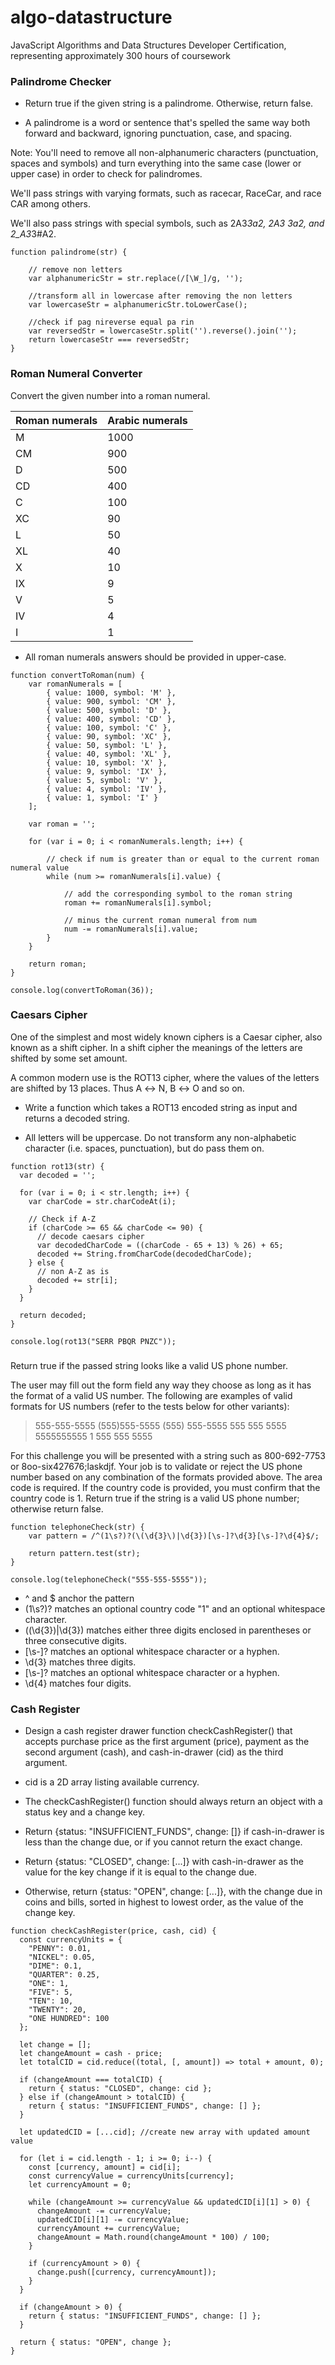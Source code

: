 # algo-datastructure
JavaScript Algorithms and Data Structures Developer Certification, representing approximately 300 hours of coursework

### Palindrome Checker

- Return true if the given string is a palindrome. Otherwise, return false.

- A palindrome is a word or sentence that's spelled the same way both forward and backward, ignoring punctuation, case, and spacing.

Note: You'll need to remove all non-alphanumeric characters (punctuation, spaces and symbols) and turn everything into the same case (lower or upper case) in order to check for palindromes.

We'll pass strings with varying formats, such as racecar, RaceCar, and race CAR among others.

We'll also pass strings with special symbols, such as 2A3*3a2, 2A3 3a2, and 2_A3*3#A2.
```
function palindrome(str) {

    // remove non letters
    var alphanumericStr = str.replace(/[\W_]/g, '');

    //transform all in lowercase after removing the non letters
    var lowercaseStr = alphanumericStr.toLowerCase();

    //check if pag nireverse equal pa rin
    var reversedStr = lowercaseStr.split('').reverse().join('');
    return lowercaseStr === reversedStr;
}
```

### Roman Numeral Converter
Convert the given number into a roman numeral.

| Roman numerals | Arabic numerals |
| ---------------| --------------- |
| M	| 1000 | 
| CM | 900
| D	| 500
| CD	| 400
| C	| 100
| XC	| 90
| L	| 50
| XL	| 40
| X	| 10
| IX	| 9
| V	| 5
| IV	| 4
| I	| 1

- All roman numerals answers should be provided in upper-case.

```
function convertToRoman(num) {
    var romanNumerals = [
        { value: 1000, symbol: 'M' },
        { value: 900, symbol: 'CM' },
        { value: 500, symbol: 'D' },
        { value: 400, symbol: 'CD' },
        { value: 100, symbol: 'C' },
        { value: 90, symbol: 'XC' },
        { value: 50, symbol: 'L' },
        { value: 40, symbol: 'XL' },
        { value: 10, symbol: 'X' },
        { value: 9, symbol: 'IX' },
        { value: 5, symbol: 'V' },
        { value: 4, symbol: 'IV' },
        { value: 1, symbol: 'I' }
    ];

    var roman = '';

    for (var i = 0; i < romanNumerals.length; i++) {

        // check if num is greater than or equal to the current roman numeral value
        while (num >= romanNumerals[i].value) {

            // add the corresponding symbol to the roman string
            roman += romanNumerals[i].symbol;

            // minus the current roman numeral from num
            num -= romanNumerals[i].value;
        }
    }

    return roman;
}

console.log(convertToRoman(36));
```

### Caesars Cipher

One of the simplest and most widely known ciphers is a Caesar cipher, also known as a shift cipher. In a shift cipher the meanings of the letters are shifted by some set amount.

A common modern use is the ROT13 cipher, where the values of the letters are shifted by 13 places. Thus A ↔ N, B ↔ O and so on.

- Write a function which takes a ROT13 encoded string as input and returns a decoded string.

- All letters will be uppercase. Do not transform any non-alphabetic character (i.e. spaces, punctuation), but do pass them on.



```
function rot13(str) {
  var decoded = '';

  for (var i = 0; i < str.length; i++) {
    var charCode = str.charCodeAt(i);

    // Check if A-Z
    if (charCode >= 65 && charCode <= 90) {
      // decode caesars cipher
      var decodedCharCode = ((charCode - 65 + 13) % 26) + 65;
      decoded += String.fromCharCode(decodedCharCode);
    } else {
      // non A-Z as is
      decoded += str[i];
    }
  }

  return decoded;
}

console.log(rot13("SERR PBQR PNZC"));
```

###
Return true if the passed string looks like a valid US phone number.

The user may fill out the form field any way they choose as long as it has the format of a valid US number. The following are examples of valid formats for US numbers (refer to the tests below for other variants):

> 555-555-5555
> (555)555-5555
> (555) 555-5555
> 555 555 5555
> 5555555555
> 1 555 555 5555

For this challenge you will be presented with a string such as 800-692-7753 or 8oo-six427676;laskdjf. Your job is to validate or reject the US phone number based on any combination of the formats provided above. The area code is required. If the country code is provided, you must confirm that the country code is 1. Return true if the string is a valid US phone number; otherwise return false.

```
function telephoneCheck(str) {
    var pattern = /^(1\s?)?(\(\d{3}\)|\d{3})[\s-]?\d{3}[\s-]?\d{4}$/;

    return pattern.test(str);
}

console.log(telephoneCheck("555-555-5555"));
```

- ^ and $ anchor the pattern
- (1\s?)? matches an optional country code "1" and an optional whitespace character.
- (\(\d{3}\)|\d{3}) matches either three digits enclosed in parentheses or three consecutive digits.
- [\s-]? matches an optional whitespace character or a hyphen.
- \d{3} matches three digits.
- [\s-]? matches an optional whitespace character or a hyphen.
- \d{4} matches four digits.

### Cash Register

- Design a cash register drawer function checkCashRegister() that accepts purchase price as the first argument (price), payment as the second argument (cash), and cash-in-drawer (cid) as the third argument.

- cid is a 2D array listing available currency.

- The checkCashRegister() function should always return an object with a status key and a change key.

- Return {status: "INSUFFICIENT_FUNDS", change: []} if cash-in-drawer is less than the change due, or if you cannot return the exact change.

- Return {status: "CLOSED", change: [...]} with cash-in-drawer as the value for the key change if it is equal to the change due.

- Otherwise, return {status: "OPEN", change: [...]}, with the change due in coins and bills, sorted in highest to lowest order, as the value of the change key.

```
function checkCashRegister(price, cash, cid) {
  const currencyUnits = {
    "PENNY": 0.01,
    "NICKEL": 0.05,
    "DIME": 0.1,
    "QUARTER": 0.25,
    "ONE": 1,
    "FIVE": 5,
    "TEN": 10,
    "TWENTY": 20,
    "ONE HUNDRED": 100
  };

  let change = [];
  let changeAmount = cash - price;
  let totalCID = cid.reduce((total, [, amount]) => total + amount, 0);

  if (changeAmount === totalCID) {
    return { status: "CLOSED", change: cid };
  } else if (changeAmount > totalCID) {
    return { status: "INSUFFICIENT_FUNDS", change: [] };
  }

  let updatedCID = [...cid]; //create new array with updated amount value

  for (let i = cid.length - 1; i >= 0; i--) {
    const [currency, amount] = cid[i];
    const currencyValue = currencyUnits[currency];
    let currencyAmount = 0;

    while (changeAmount >= currencyValue && updatedCID[i][1] > 0) {
      changeAmount -= currencyValue;
      updatedCID[i][1] -= currencyValue;
      currencyAmount += currencyValue;
      changeAmount = Math.round(changeAmount * 100) / 100;
    }

    if (currencyAmount > 0) {
      change.push([currency, currencyAmount]);
    }
  }

  if (changeAmount > 0) {
    return { status: "INSUFFICIENT_FUNDS", change: [] };
  }

  return { status: "OPEN", change };
}
```
